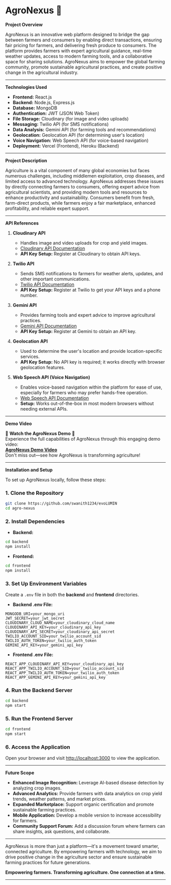 # AgroNexus 🌱

**Project Overview**

AgroNexus is an innovative web platform designed to bridge the gap between farmers and consumers by enabling direct transactions, ensuring fair pricing for farmers, and delivering fresh produce to consumers. The platform provides farmers with expert agricultural guidance, real-time weather updates, access to modern farming tools, and a collaborative space for sharing solutions. AgroNexus aims to empower the global farming community, promote sustainable agricultural practices, and create positive change in the agricultural industry.

---

**Technologies Used**

- **Frontend:** React.js
- **Backend:** Node.js, Express.js
- **Database:** MongoDB
- **Authentication:** JWT (JSON Web Token)
- **File Storage:** Cloudinary (for image and video uploads)
- **Messaging:** Twilio API (for SMS notifications)
- **Data Analysis:** Gemini API (for farming tools and recommendations)
- **Geolocation:** Geolocation API (for determining user's location)
- **Voice Navigation:** Web Speech API (for voice-based navigation)
- **Deployment:** Vercel (Frontend), Heroku (Backend)

---

**Project Description**

Agriculture is a vital component of many global economies but faces numerous challenges, including middlemen exploitation, crop diseases, and limited access to advanced technology. AgroNexus addresses these issues by directly connecting farmers to consumers, offering expert advice from agricultural scientists, and providing modern tools and resources to enhance productivity and sustainability. Consumers benefit from fresh, farm-direct products, while farmers enjoy a fair marketplace, enhanced profitability, and reliable expert support.

---

**API References**

1. **Cloudinary API**
   - Handles image and video uploads for crop and yield images.
   - [Cloudinary API Documentation](https://cloudinary.com/documentation)
   - **API Key Setup:** Register at Cloudinary to obtain API keys.

2. **Twilio API**
   - Sends SMS notifications to farmers for weather alerts, updates, and other important communications.
   - [Twilio API Documentation](https://www.twilio.com/docs)
   - **API Key Setup:** Register at Twilio to get your API keys and a phone number.

3. **Gemini API**
   - Provides farming tools and expert advice to improve agricultural practices.
   - [Gemini API Documentation](https://geminiapi.com/docs)
   - **API Key Setup:** Register at Gemini to obtain an API key.

4. **Geolocation API**
   - Used to determine the user's location and provide location-specific services.
   - **API Key Setup:** No API key is required; it works directly with browser geolocation features.

5. **Web Speech API (Voice Navigation)**
   - Enables voice-based navigation within the platform for ease of use, especially for farmers who may prefer hands-free operation.
   - [Web Speech API Documentation](https://developer.mozilla.org/en-US/docs/Web/API/Web_Speech_API)
   - **Setup:** Works out-of-the-box in most modern browsers without needing external APIs.

---

**Demo Video**

🌟 **Watch the AgroNexus Demo** 🌟  
Experience the full capabilities of AgroNexus through this engaging demo video:  
[**AgroNexus Demo Video**](https://drive.google.com/file/d/1UktVNOUjKxVGH6vOWdJp4g8JUDwbCAdG/view?usp=sharing)  
Don't miss out—see how AgroNexus is transforming agriculture!

---

**Installation and Setup**

To set up AgroNexus locally, follow these steps:

### 1. Clone the Repository

```bash
git clone https://github.com/swanith1234/evoLUMIN
cd agro-nexus
```

### 2. Install Dependencies

- **Backend:**

```bash
cd backend
npm install
```

- **Frontend:**

```bash
cd frontend
npm install
```

### 3. Set Up Environment Variables

Create a `.env` file in both the **backend** and **frontend** directories.

- **Backend .env File:**

```plaintext
MONGODB_URI=your_mongo_uri
JWT_SECRET=your_jwt_secret
CLOUDINARY_CLOUD_NAME=your_cloudinary_cloud_name
CLOUDINARY_API_KEY=your_cloudinary_api_key
CLOUDINARY_API_SECRET=your_cloudinary_api_secret
TWILIO_ACCOUNT_SID=your_twilio_account_sid
TWILIO_AUTH_TOKEN=your_twilio_auth_token
GEMINI_API_KEY=your_gemini_api_key
```

- **Frontend .env File:**

```plaintext
REACT_APP_CLOUDINARY_API_KEY=your_cloudinary_api_key
REACT_APP_TWILIO_ACCOUNT_SID=your_twilio_account_sid
REACT_APP_TWILIO_AUTH_TOKEN=your_twilio_auth_token
REACT_APP_GEMINI_API_KEY=your_gemini_api_key
```

### 4. Run the Backend Server

```bash
cd backend
npm start
```

### 5. Run the Frontend Server

```bash
cd frontend
npm start
```

### 6. Access the Application

Open your browser and visit [http://localhost:3000](http://localhost:3000) to view the application.

---

**Future Scope**

- **Enhanced Image Recognition:** Leverage AI-based disease detection by analyzing crop images.
- **Advanced Analytics:** Provide farmers with data analytics on crop yield trends, weather patterns, and market prices.
- **Expanded Marketplace:** Support organic certification and promote sustainable farming practices.
- **Mobile Application:** Develop a mobile version to increase accessibility for farmers.
- **Community Support Forum:** Add a discussion forum where farmers can share insights, ask questions, and collaborate.

---

AgroNexus is more than just a platform—it's a movement toward smarter, connected agriculture. By empowering farmers with technology, we aim to drive positive change in the agriculture sector and ensure sustainable farming practices for future generations.

**Empowering farmers. Transforming agriculture. One connection at a time.**

---

